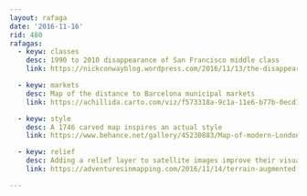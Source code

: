 ```yaml
---
layout: rafaga
date: '2016-11-16'
rid: 480
rafagas:
  - keyw: classes
    desc: 1990 to 2010 disappearance of San Francisco middle class
    link: https://nickconwayblog.wordpress.com/2016/11/13/the-disappearance-of-san-franciscos-middle-class-neighborhoods-1990-2010/

  - keyw: markets
    desc: Map of the distance to Barcelona municipal markets
    link: https://achillida.carto.com/viz/f573318a-9c1a-11e6-b77b-0ecd1babdde5/public_map

  - keyw: style
    desc: A 1746 carved map inspires an actual style
    link: https://www.behance.net/gallery/45230883/Map-of-modern-London-inspired-by-John-Rocques-1746-map

  - keyw: relief
    desc: Adding a relief layer to satellite images improve their visualization
    link: https://adventuresinmapping.com/2016/11/14/terrain-augmented-imagery/

---
```

